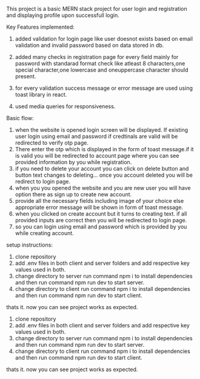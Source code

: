 This project is a basic MERN stack project for user login and registration and displaying profile upon successfull login.

Key Features implemented:
 
1. added validation for login page like user doesnot exists based on email validation and invalid password based on data stored in db.

2. added many checks in registration page for every field mainly for password with standarad format check like atleast 8 characters,one special character,one lowercase and oneuppercase character should present.

3. for every validation success message or error message are used using toast library in react.

4. used media queries for responsiveness.


Basic flow:
1. when the website is opened login screen will be displayed. If existing user login using email and password if credtinals are valid will be redirected to verify otp page.
2.  There enter the otp which is displayed in the form of toast message.if it is valid you will be redirected to account page where you can see provided information by you while registration.
3.  if you need to delete your account you can click on delete button and button text changes to deleting... once you account deleted you will be redirect to login page.
4.  when you you opened the website and you are new user you will have option there as sign up to create new account.
5.  provide all the necessary fields including image of your choice else appropriate error message will be shown in form of toast message.
6. when you clicked on create account but it turns to creating text. if all provided inputs are correct then you will be redirected to login page.
7.  so you can login using email and password which is provided by you while creating account.



setup instructions:
1. clone repository
2. add .env files in both client and server folders and add respective key values used in both.
3. change directory to server run command npm i to install dependencies and then run command npm run dev to start server.
4. change directory to client run command npm i to install dependencies and then run command npm run dev to start client.

thats it. now you can see project works as expected.











1. clone repository
2. add .env files in both client and server folders and add respective key values used in both.
3. change directory to server run command npm i to install dependencies and then run command npm run dev to start server.
4. change directory to client run command npm i to install dependencies and then run command npm run dev to start client.

thats it. now you can see project works as expected.
